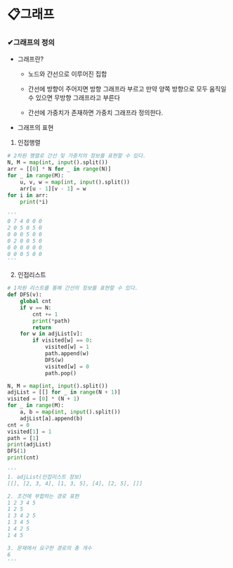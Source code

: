 # 📋그래프

### ✔그래프의 정의

- 그래프란?

  - 노드와 간선으로 이루어진 집합

  - 간선에 방향이 주어지면 방향 그래프라 부르고 만약 양쪽 방향으로 모두 움직일 수 있으면 무방향 그래프라고 부른다
  - 간선에 가중치가 존재하면 가중치 그래프라 정의한다.

- 그래프의 표현

1. 인접행렬

```python
# 2차원 행렬로 간선 및 가중치의 정보를 표현할 수 있다.
N, M = map(int, input().split())
arr = [[0] * N for _ in range(N)]
for _ in range(M):
    u, v, w = map(int, input().split())
    arr[u - 1][v - 1] = w
for i in arr:
    print(*i)
    
'''
0 7 4 0 0 0
2 0 5 0 5 0
0 0 0 5 0 0
0 2 0 0 5 0
0 0 0 0 0 0
0 0 0 5 0 0
'''
```

2. 인접리스트

```python
# 1차원 리스트를 통해 간선의 정보를 표현할 수 있다.
def DFS(v):
    global cnt
    if v == N:
        cnt += 1
        print(*path)
        return
    for w in adjList[v]:
        if visited[w] == 0:
            visited[w] = 1
            path.append(w)
            DFS(w)
            visited[w] = 0
            path.pop()

N, M = map(int, input().split())
adjList = [[] for _ in range(N + 1)]
visited = [0] * (N + 1)
for _ in range(M):
    a, b = map(int, input().split())
    adjList[a].append(b)
cnt = 0
visited[1] = 1
path = [1]
print(adjList)
DFS(1)
print(cnt)

'''
1. adjList(인접리스트 정보)
[[], [2, 3, 4], [1, 3, 5], [4], [2, 5], []]

2. 조건에 부합하는 경로 표현
1 2 3 4 5
1 2 5
1 3 4 2 5
1 3 4 5
1 4 2 5
1 4 5

3. 문제에서 요구한 경로의 총 개수
6
'''
```

